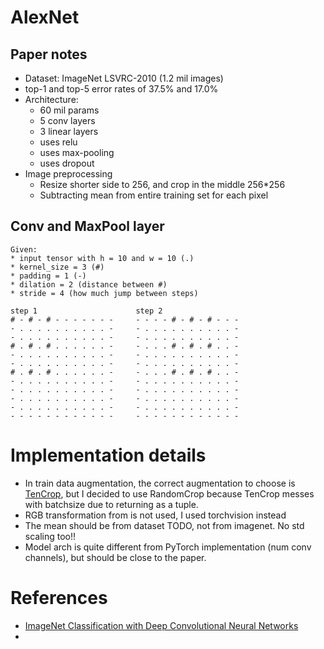 # AlexNet

## Paper notes
* Dataset: ImageNet LSVRC-2010 (1.2 mil images)
* top-1 and top-5 error rates of 37.5% and 17.0%
* Architecture:
    * 60 mil params
    * 5 conv layers
    * 3 linear layers
    * uses relu
    * uses max-pooling
    * uses dropout
* Image preprocessing
    * Resize shorter side to 256, and crop in the middle 256*256
    * Subtracting mean from entire training set for each pixel

## Conv and MaxPool layer
```
Given:
* input tensor with h = 10 and w = 10 (.)
* kernel_size = 3 (#)
* padding = 1 (-)
* dilation = 2 (distance between #)
* stride = 4 (how much jump between steps)

step 1                      step 2
# - # - # - - - - - - -     - - - - # - # - # - - -
- . . . . . . . . . . -     - . . . . . . . . . . -
- . . . . . . . . . . -     - . . . . . . . . . . -
# . # . # . . . . . . -     - . . . # . # . # . . -
- . . . . . . . . . . -     - . . . . . . . . . . -
- . . . . . . . . . . -     - . . . . . . . . . . -
# . # . # . . . . . . -     - . . . # . # . # . . -
- . . . . . . . . . . -     - . . . . . . . . . . -
- . . . . . . . . . . -     - . . . . . . . . . . -
- . . . . . . . . . . -     - . . . . . . . . . . -
- . . . . . . . . . . -     - . . . . . . . . . . -
- - - - - - - - - - - -     - - - - - - - - - - - -
```

# Implementation details
* In train data augmentation, the correct augmentation to choose is [TenCrop](https://pytorch.org/vision/stable/generated/torchvision.transforms.TenCrop.html#torchvision.transforms.TenCrop), but I decided to use RandomCrop because TenCrop messes with batchsize due to returning as a tuple.
* RGB transformation from is not used, I used torchvision instead 
* The mean should be from dataset TODO, not from imagenet. No std scaling too!!
* Model arch is quite different from PyTorch implementation (num conv channels), but should be close to the paper.

# References
* [ImageNet Classification with Deep Convolutional Neural Networks](https://proceedings.neurips.cc/paper_files/paper/2012/file/c399862d3b9d6b76c8436e924a68c45b-Paper.pdf)
* 